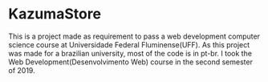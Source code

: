 # KazumaStore
 This is a project made as requirement to pass a web development computer science course at Universidade Federal Fluminense(UFF).
 As this project was made for a brazilian university, most of the code is in pt-br.
 I took the Web Development(Desenvolvimento Web) course in the second semester of 2019.
